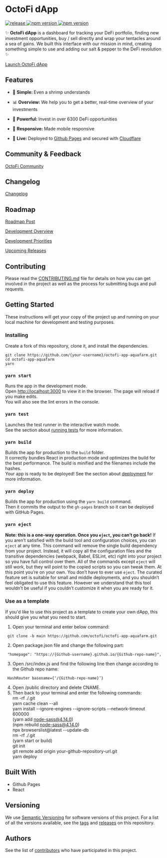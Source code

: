 # OctoFi dApp

<p>
  <a href="">
    <img alt="release" src="https://img.shields.io/badge/Release-v4.1-brightgreen.svg" />
  </a>
  <a href="https://www.npmjs.com/package/npm">
    <img alt="npm version" src="https://img.shields.io/badge/react-17.0.1-blue.svg" />
  </a>
  <a href="https://www.npmjs.com/package/npm">
    <img alt="npm version" src="https://img.shields.io/badge/web3-1.3.4-blue.svg" />
  </a>
</p>

<p>✨ <strong>OctoFi dApp</strong> is a dashboard for tracking your DeFi portfolio, finding new investment opportunities, buy / sell directly and wrap your tentacles around a sea of gains. We built this interface with our mission in mind, creating something simple to use and adding our salt & pepper to the DeFi revolution ✨</p>

[Launch OctoFi dApp][dapp]

## Features
* 🔩 <strong>Simple: </strong> Even a shrimp understands

* 📊 <strong>Overview: </strong> We help you to get a better, real-time overview of your investments

* 💪 <strong>Powerful: </strong> Invest in over 6300 DeFi opportunities

* 📱 <strong>Responsive: </strong> Made mobile responsive 

* 🎉 <strong>Live: </strong> Deployed to [Github Pages][github-pages] and secured with [Cloudflare][cloudflare]

## Community & Feedback

[OctoFi Community][den]

## Changelog

[Changelog][changelog]

## Roadmap

[Roadmap Post][roadmap]

[Development Overview][overview]

[Development Priorities][priority]

[Upcoming Releases][milestones]

## Contributing

Please read the [CONTRIBUTING.md][CONTRIBUTING] file for details on how you
can get involved in the project as well as the process for submitting bugs
and pull requests.

## Getting Started

These instructions will get your copy of the project up and running on your
local machine for development and testing purposes.

### Installing

Create a fork of this repository, clone it, and install the dependencies.

```
git clone https://github.com/{your-username}/octofi-app-aquafarm.git
cd octofi-app-aquafarm
yarn
```

### `yarn start`
Runs the app in the development mode.<br />
Open [http://localhost:3000](http://localhost:3000) to view it in the browser.
The page will reload if you make edits.<br />
You will also see the lint errors in the console.

### `yarn test`
Launches the test runner in the interactive watch mode.<br />
See the section about [running tests](https://facebook.github.io/create-react-app/docs/running-tests) for more information.

### `yarn build`
Builds the app for production to the `build` folder.<br />
It correctly bundles React in production mode and optimizes the build for the best performance.
The build is minified and the filenames include the hashes.<br />
Your app is ready to be deployed!
See the section about [deployment](https://facebook.github.io/create-react-app/docs/deployment) for more information.

### `yarn deploy`
Builds the app for production using the `yarn build` command.<br />
Then it commits the output to the `gh-pages` branch so it can be deployed with GitHub Pages.

### `yarn eject`
**Note: this is a one-way operation. Once you `eject`, you can’t go back!**
If you aren’t satisfied with the build tool and configuration choices, you can `eject` at any time. This command will remove the single build dependency from your project.
Instead, it will copy all the configuration files and the transitive dependencies (webpack, Babel, ESLint, etc) right into your project so you have full control over them. All of the commands except `eject` will still work, but they will point to the copied scripts so you can tweak them. At this point you’re on your own.
You don’t have to ever use `eject`. The curated feature set is suitable for small and middle deployments, and you shouldn’t feel obligated to use this feature. However we understand that this tool wouldn’t be useful if you couldn’t customize it when you are ready for it.

### Use as a template

If you'd like to use this project as a template to create your own dApp, this should give you what you need to start.

1. Open your terminal and enter below command:
```
 git clone -b main https://github.com/octofi/octofi-app-aquafarm.git
 ```
2. Open package.json file and change the following part:
```
 "homepage": "https://{Github-username}.github.io/{Github-repo-name}",
 ```
3. Open /src/index.js and find the following line then change according to the Github repo name:
```
 HashRouter basename={‘/{Github-repo-name}’}
 ```
4. Open /public directory and delete CNAME.
5. Then back to your terminal and enter the following commands:<br/>
 rm -rf ./.git <br/>
 yarn cache clean --all <br/>
 yarn install --ignore-engines --ignore-scripts --network-timeout 600000<br/>
 (yarn add node-sass@4.14.0) <br/>
 (npm rebuild node-sass@4.14.0) <br/>
 npx browserslist@latest --update-db <br/>
 rm -rf ./.git <br/>
 (yarn start or build) <br/>
 git init <br/>
 git remote add origin your-github-repository-url.git <br/>
 yarn deploy <br/>

## Built With

- Github Pages
- React

## Versioning

We use [Semantic Versioning][semver] for software versions of this project.
For a list of all the versions available, see the [tags][tags] and
[releases][releases] on this repository.

## Authors

See the list of [contributors][contribs] who have participated in this
project.


[//]: # (Make sure to update these URL links)

[organization]: https://github.com/OctoFi
[overview]: https://github.com/orgs/OctoFi/projects/1
[priority]: https://github.com/orgs/OctoFi/projects/2
[tags]: https://github.com/OctoFi/octofi-app-aquafarm/tags
[releases]: https://github.com/OctoFi/octofi-app-aquafarm/releases
[contribs]: https://github.com/OctoFi/octofi-app-aquafarm/contributors
[milestones]: https://github.com/OctoFi/octofi-app-aquafarm/milestones
[CONTRIBUTING]: CONTRIBUTING.md
[dapp]: https://app.octo.fi
[den]: https://den.octo.fi/t/feedback
[homepage]: https://octo.fi/
[changelog]: https://log.octo.fi/
[roadmap]: https://todo.octo.fi/
[semver]: http://semver.org
[github-pages]: https://pages.github.com/
[cloudflare]: https://www.cloudflare.com/
